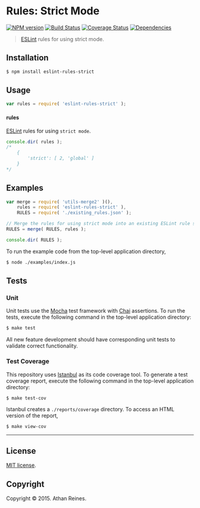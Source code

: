Rules: Strict Mode
===
[![NPM version][npm-image]][npm-url] [![Build Status][travis-image]][travis-url] [![Coverage Status][codecov-image]][codecov-url] [![Dependencies][dependencies-image]][dependencies-url]

> [ESLint](http://eslint.org/) rules for using strict mode.


## Installation

``` bash
$ npm install eslint-rules-strict
```


## Usage

``` javascript
var rules = require( 'eslint-rules-strict' );
```

#### rules

[ESLint](http://eslint.org/) rules for using `strict mode`.

``` javascript
console.dir( rules );
/*
	{
		'strict': [ 2, 'global' ]
	}
*/
```


## Examples

``` javascript
var merge = require( 'utils-merge2' )(),
	rules = require( 'eslint-rules-strict' ),
	RULES = require( './existing_rules.json' );

// Merge the rules for using strict mode into an existing ESLint rule set...
RULES = merge( RULES, rules );

console.dir( RULES );
```

To run the example code from the top-level application directory,

``` bash
$ node ./examples/index.js
```


## Tests

### Unit

Unit tests use the [Mocha](http://mochajs.org/) test framework with [Chai](http://chaijs.com) assertions. To run the tests, execute the following command in the top-level application directory:

``` bash
$ make test
```

All new feature development should have corresponding unit tests to validate correct functionality.


### Test Coverage

This repository uses [Istanbul](https://github.com/gotwarlost/istanbul) as its code coverage tool. To generate a test coverage report, execute the following command in the top-level application directory:

``` bash
$ make test-cov
```

Istanbul creates a `./reports/coverage` directory. To access an HTML version of the report,

``` bash
$ make view-cov
```


---
## License

[MIT license](http://opensource.org/licenses/MIT).


## Copyright

Copyright &copy; 2015. Athan Reines.


[npm-image]: http://img.shields.io/npm/v/eslint-rules-strict.svg
[npm-url]: https://npmjs.org/package/eslint-rules-strict

[travis-image]: http://img.shields.io/travis/kgryte/eslint-rules-strict/master.svg
[travis-url]: https://travis-ci.org/kgryte/eslint-rules-strict

[codecov-image]: https://img.shields.io/codecov/c/github/kgryte/eslint-rules-strict/master.svg
[codecov-url]: https://codecov.io/github/kgryte/eslint-rules-strict?branch=master

[dependencies-image]: http://img.shields.io/david/kgryte/eslint-rules-strict.svg
[dependencies-url]: https://david-dm.org/kgryte/eslint-rules-strict

[dev-dependencies-image]: http://img.shields.io/david/dev/kgryte/eslint-rules-strict.svg
[dev-dependencies-url]: https://david-dm.org/dev/kgryte/eslint-rules-strict

[github-issues-image]: http://img.shields.io/github/issues/kgryte/eslint-rules-strict.svg
[github-issues-url]: https://github.com/kgryte/eslint-rules-strict/issues
